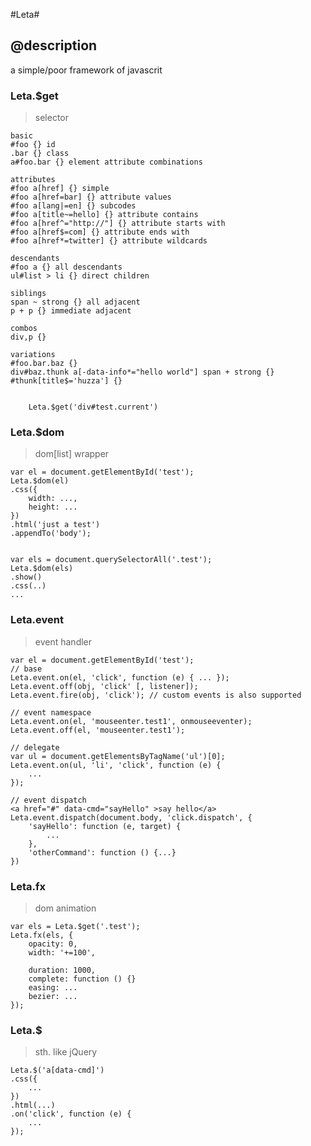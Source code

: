 #Leta#

@description
-------------
a simple/poor framework of javascrit

### Leta.$get
> selector

    basic
    #foo {} id
    .bar {} class
    a#foo.bar {} element attribute combinations

    attributes
    #foo a[href] {} simple
    #foo a[href=bar] {} attribute values
    #foo a[lang|=en] {} subcodes
    #foo a[title~=hello] {} attribute contains
    #foo a[href^="http://"] {} attribute starts with
    #foo a[href$=com] {} attribute ends with
    #foo a[href*=twitter] {} attribute wildcards

    descendants
    #foo a {} all descendants
    ul#list > li {} direct children

    siblings
    span ~ strong {} all adjacent
    p + p {} immediate adjacent

    combos
    div,p {}

    variations
    #foo.bar.baz {}
    div#baz.thunk a[-data-info*="hello world"] span + strong {}
    #thunk[title$='huzza'] {}

	
        Leta.$get('div#test.current')
        
### Leta.$dom
> dom[list] wrapper

    var el = document.getElementById('test');
    Leta.$dom(el)
    .css({
        width: ...,
        height: ...
    })
    .html('just a test')
    .appendTo('body');
    
    
    var els = document.querySelectorAll('.test');
    Leta.$dom(els)
    .show()
    .css(..)
    ...
    
### Leta.event
> event handler

    var el = document.getElementById('test');
    // base
    Leta.event.on(el, 'click', function (e) { ... });
    Leta.event.off(obj, 'click' [, listener]);
    Leta.event.fire(obj, 'click'); // custom events is also supported
    
    // event namespace
    Leta.event.on(el, 'mouseenter.test1', onmouseeventer);
    Leta.event.off(el, 'mouseenter.test1');
    
    // delegate
    var ul = document.getElementsByTagName('ul')[0];
    Leta.event.on(ul, 'li', 'click', function (e) {
        ...
    });
    
    // event dispatch
    <a href="#" data-cmd="sayHello" >say hello</a>
    Leta.event.dispatch(document.body, 'click.dispatch', {
        'sayHello': function (e, target) {
            ...
        },
        'otherCommand': function () {...}
    })
    
### Leta.fx
> dom animation
    
    var els = Leta.$get('.test');
    Leta.fx(els, {
        opacity: 0,
        width: '+=100',
        
        duration: 1000,
        complete: function () {}
        easing: ...
        bezier: ...
    });
    
    
### Leta.$
> sth. like jQuery

    Leta.$('a[data-cmd]')
    .css({
        ...
    })
    .html(...)
    .on('click', function (e) {
        ...
    });
